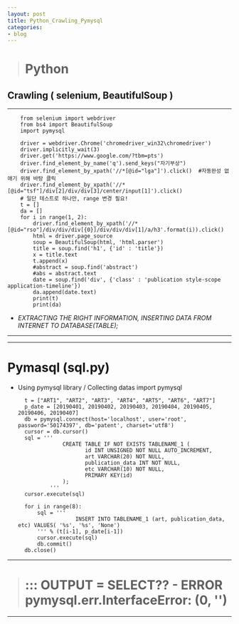```yaml
---
layout: post
title: Python_Crawling_Pymysql
categories:
- blog
---
```


> # Python


## Crawling ( selenium, BeautifulSoup )
- - -

        from selenium import webdriver
        from bs4 import BeautifulSoup
        import pymysql

        driver = webdriver.Chrome('chromedriver_win32\chromedriver')
        driver.implicitly_wait(3)
        driver.get('https://www.google.com/?tbm=pts')
        driver.find_element_by_name('q').send_keys("자기부상")
        driver.find_element_by_xpath('//*[@id="lga"]').click()  #자동완성 없애기 위해 바탕 클릭
        driver.find_element_by_xpath('//*[@id="tsf"]/div[2]/div/div[3]/center/input[1]').click()
        # 일단 테스트로 하나만, range 변경 필요!
        t = []
        da = []
        for i in range(1, 2):
            driver.find_element_by_xpath('//*[@id="rso"]/div/div/div[{0}]/div/div/div[1]/a/h3'.format(i)).click()
            html = driver.page_source
            soup = BeautifulSoup(html, 'html.parser')
            title = soup.find('h1', {'id' : 'title'})
            x = title.text
            t.append(x)
            #abstract = soup.find('abstract')
            #abs = abstract.text
            date = soup.find('div', {'class' : 'publication style-scope application-timeline'})
            da.append(date.text)
            print(t)
            print(da)
-  *EXTRACTING THE RIGHT INFORMATION, INSERTING DATA FROM INTERNET TO DATABASE(TABLE);*
- - -

- - -
# Pymasql (sql.py)

- Using pymysql library / Collecting datas
        import pymysql

        t = ["ART1", "ART2", "ART3", "ART4", "ART5", "ART6", "ART7"]
        p_date = [20190401, 20190402, 20190403, 20190404, 20190405, 20190406, 20190407]
        db = pymysql.connect(host='localhost', user='root', password='50174397', db='patent', charset='utf8')
        cursor = db.cursor()
        sql = '''
                    CREATE TABLE IF NOT EXISTS TABLENAME_1 (
                           id INT UNSIGNED NOT NULL AUTO_INCREMENT,
                           art VARCHAR(20) NOT NULL,
                           publication_data INT NOT NULL,
                           etc VARCHAR(10) NOT NULL,
                           PRIMARY KEY(id)
                    );
                '''
        cursor.execute(sql)

        for i in range(8):
            sql = '''
                        INSERT INTO TABLENAME_1 (art, publication_data, etc) VALUES( '%s', '%s', 'None')
            ''' % (t[i-1], p_date[i-1])
            cursor.execute(sql)
            db.commit()
        db.close()

- - - 
> # ::: OUTPUT = SELECT?? - ERROR  pymysql.err.InterfaceError: (0, '')

- - -


